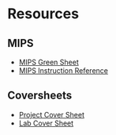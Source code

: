 # Resources

## MIPS

* [MIPS Green Sheet](https://inst.eecs.berkeley.edu/~cs61c/resources/MIPS_Green_Sheet.pdf)
* [MIPS Instruction Reference](http://www.mrc.uidaho.edu/mrc/people/jff/digital/MIPSir.html)

## Coversheets

* [Project Cover Sheet](rsc/proj_coversheet.pdf)
* [Lab Cover Sheet](rsc/lab_coversheet.pdf)

